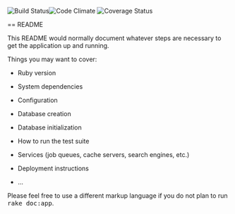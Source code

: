 ![Build Status](https://codeship.com/projects/106668/status?branch=master)![Code Climate](https://codeclimate.com/github/jakegibs617/live/.png) ![Coverage Status](https://coveralls.io/repos/jakegibs617/live/badge.png)

== README

This README would normally document whatever steps are necessary to get the
application up and running.

Things you may want to cover:

* Ruby version

* System dependencies

* Configuration

* Database creation

* Database initialization

* How to run the test suite

* Services (job queues, cache servers, search engines, etc.)

* Deployment instructions

* ...


Please feel free to use a different markup language if you do not plan to run
<tt>rake doc:app</tt>.
